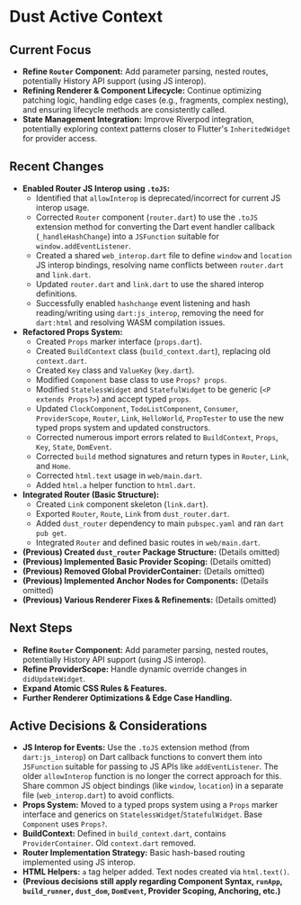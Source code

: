 # Dust Active Context

## Current Focus

- **Refine `Router` Component:** Add parameter parsing, nested routes,
  potentially History API support (using JS interop).
- **Refining Renderer & Component Lifecycle:** Continue optimizing patching
  logic, handling edge cases (e.g., fragments, complex nesting), and ensuring
  lifecycle methods are consistently called.
- **State Management Integration:** Improve Riverpod integration, potentially
  exploring context patterns closer to Flutter's `InheritedWidget` for provider
  access.

## Recent Changes

- **Enabled Router JS Interop using `.toJS`:**
  - Identified that `allowInterop` is deprecated/incorrect for current JS
    interop usage.
  - Corrected `Router` component (`router.dart`) to use the `.toJS` extension
    method for converting the Dart event handler callback (`_handleHashChange`)
    into a `JSFunction` suitable for `window.addEventListener`.
  - Created a shared `web_interop.dart` file to define `window` and `location`
    JS interop bindings, resolving name conflicts between `router.dart` and
    `link.dart`.
  - Updated `router.dart` and `link.dart` to use the shared interop definitions.
  - Successfully enabled `hashchange` event listening and hash reading/writing
    using `dart:js_interop`, removing the need for `dart:html` and resolving
    WASM compilation issues.
- **Refactored Props System:**
  - Created `Props` marker interface (`props.dart`).
  - Created `BuildContext` class (`build_context.dart`), replacing old
    `context.dart`.
  - Created `Key` class and `ValueKey` (`key.dart`).
  - Modified `Component` base class to use `Props? props`.
  - Modified `StatelessWidget` and `StatefulWidget` to be generic
    (`<P extends Props?>`) and accept typed `props`.
  - Updated `ClockComponent`, `TodoListComponent`, `Consumer`, `ProviderScope`,
    `Router`, `Link`, `HelloWorld`, `PropTester` to use the new typed props
    system and updated constructors.
  - Corrected numerous import errors related to `BuildContext`, `Props`, `Key`,
    `State`, `DomEvent`.
  - Corrected `build` method signatures and return types in `Router`, `Link`,
    and `Home`.
  - Corrected `html.text` usage in `web/main.dart`.
  - Added `html.a` helper function to `html.dart`.
- **Integrated Router (Basic Structure):**
  - Created `Link` component skeleton (`link.dart`).
  - Exported `Router`, `Route`, `Link` from `dust_router.dart`.
  - Added `dust_router` dependency to main `pubspec.yaml` and ran
    `dart pub get`.
  - Integrated `Router` and defined basic routes in `web/main.dart`.
- **(Previous) Created `dust_router` Package Structure:** (Details omitted)
- **(Previous) Implemented Basic Provider Scoping:** (Details omitted)
- **(Previous) Removed Global ProviderContainer:** (Details omitted)
- **(Previous) Implemented Anchor Nodes for Components:** (Details omitted)
- **(Previous) Various Renderer Fixes & Refinements:** (Details omitted)

## Next Steps

- **Refine `Router` Component:** Add parameter parsing, nested routes,
  potentially History API support (using JS interop).
- **Refine ProviderScope:** Handle dynamic override changes in
  `didUpdateWidget`.
- **Expand Atomic CSS Rules & Features.**
- **Further Renderer Optimizations & Edge Case Handling.**

## Active Decisions & Considerations

- **JS Interop for Events:** Use the `.toJS` extension method (from
  `dart:js_interop`) on Dart callback functions to convert them into
  `JSFunction` suitable for passing to JS APIs like `addEventListener`. The
  older `allowInterop` function is no longer the correct approach for this.
  Share common JS object bindings (like `window`, `location`) in a separate file
  (`web_interop.dart`) to avoid conflicts.
- **Props System:** Moved to a typed props system using a `Props` marker
  interface and generics on `StatelessWidget`/`StatefulWidget`. Base `Component`
  uses `Props?`.
- **BuildContext:** Defined in `build_context.dart`, contains
  `ProviderContainer`. Old `context.dart` removed.
- **Router Implementation Strategy:** Basic hash-based routing implemented using
  JS interop.
- **HTML Helpers:** `a` tag helper added. Text nodes created via `html.text()`.
- **(Previous decisions still apply regarding Component Syntax, `runApp`,
  `build_runner`, `dust_dom`, `DomEvent`, Provider Scoping, Anchoring, etc.)**
